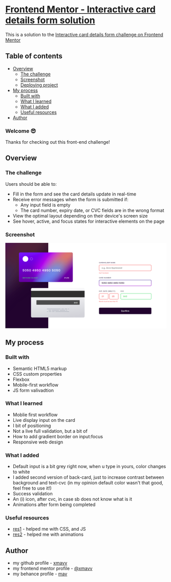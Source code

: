 # [Frontend Mentor - Interactive card details form solution](https://interactivecard-detalis-xmavv.netlify.app/)

This is a solution to the [Interactive card details form challenge on Frontend Mentor](https://www.frontendmentor.io/challenges/interactive-card-details-form-XpS8cKZDWw)

## Table of contents

- [Overview](#overview)
  - [The challenge](#the-challenge) 
  - [Screenshot](#screenshot)
  - [Deploying project](#deploying-project)
- [My process](#my-process)
  - [Built with](#built-with)
  - [What I learned](#what-i-learned)
  - [What I added](#what-i-added)
  - [Useful resources](#useful-resources)
- [Author](#author)

### Welcome 😎

Thanks for checking out this front-end challenge!

## Overview

### The challenge

Users should be able to:

- Fill in the form and see the card details update in real-time
- Receive error messages when the form is submitted if:
  - Any input field is empty
  - The card number, expiry date, or CVC fields are in the wrong format
- View the optimal layout depending on their device's screen size
- See hover, active, and focus states for interactive elements on the page

### Screenshot

![Screenshoot of the final app](images/Screenshot.png)

## My process

### Built with

- Semantic HTML5 markup
- CSS custom properties
- Flexbox
- Mobile-first workflow
- JS form valivadtion 

### What I learned

- Moblie first workflow
- Live display input on the card
- I bit of positioning
- Not a live full validation, but a bit of
- How to add gradient border on input:focus
- Responsive web design

### What I added

- Default input is a bit grey right now, when u type in yours, color changes to white
- I added second version of back-card, just to increase contrast between background and text-cvc (in my opinion default color wasn't that good, feel free to use it!)
- Success validation
- An (i) icon, after cvc, in case sb does not know what is it
- Animations after form being completed

### Useful resources

- [res1](https://www.youtube.com/watch?v=VB8cil2gyQM&list=PLbKtKAjLO1qzoGxx8CbErG3mW9yI9sbgq&index=3&ab_channel=mrkhd-webDev) - helped me with CSS, and JS
- [res2](https://www.youtube.com/watch?v=VdqtdKXxKhM&list=PLbKtKAjLO1qzoGxx8CbErG3mW9yI9sbgq&index=2&t=11s&ab_channel=Codehal) - helped me with animations

## Author

- my github profile - [xmavv](https://github.com/xmavv)
- my frontend mentor profile - [@xmavv](https://www.frontendmentor.io/profile/xmavv)
- my behance profile - [mav](https://www.behance.net/mavrgb)